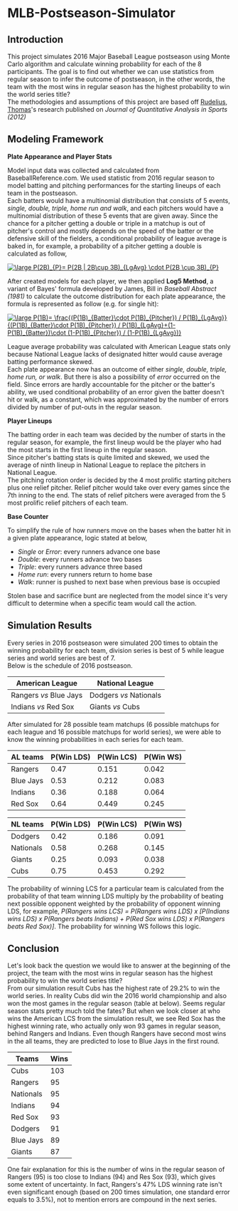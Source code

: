 # MLB-Postseason-Simulator
 
## Introduction
This project simulates 2016 Major Baseball League postseason using Monte Carlo algorithm and calculate winning probability for each of the 8 participants. The goal is to find out whether we can use statistics from regular season to infer the outcome of postseason, in the other words, the team with the most wins in regular season has the highest probability to win the world series title?   
The methodologies and assumptions of this project are based off [Rudelius, Thomas](https://econpapers.repec.org/article/bpjjqsprt/v_3a8_3ay_3a2012_3ai_3a1_3an_3a10.htm)'s research published on *Journal of Quantitative Analysis in Sports (2012)*

## Modeling Framework
**Plate Appearance and Player Stats**  

Model input data was collected and calculated from BaseballReference.com. We used statistic from 2016 regular season to model batting and pitching performances for the starting lineups of each team in the postseason.  
Each batters would have a multinomial distribution that consists of 5 events, *single, double, triple, home run and walk*, and each pitchers would have a multinomial distribution of these 5 events that are given away. Since the chance for a pitcher getting a double or triple in a matchup is out of pitcher's control and mostly depends on the speed of the batter or the defensive skill of the fielders, a conditional probability of league average is baked in, for example, a probability of a pitcher getting a double is calculated as follow,

<a href="https://www.codecogs.com/eqnedit.php?latex=\large&space;P(2B)_{P}=&space;P(2B&space;|&space;2B\cup&space;3B)_{LgAvg}&space;\cdot&space;P(2B&space;\cup&space;3B)_{P}" target="_blank"><img src="https://latex.codecogs.com/svg.latex?\large&space;P(2B)_{P}=&space;P(2B&space;|&space;2B\cup&space;3B)_{LgAvg}&space;\cdot&space;P(2B&space;\cup&space;3B)_{P}" title="\large P(2B)_{P}= P(2B | 2B\cup 3B)_{LgAvg} \cdot P(2B \cup 3B)_{P}" /></a>

After created models for each player, we then applied **Log5 Method**, a variant of Bayes' formula developed by James, Bill in *Baseball Abstract (1981)* to calculate the outcome distribution for each plate appearance, the formula is represented as follow (e.g. for single hit):

<a href="https://www.codecogs.com/eqnedit.php?latex=\large&space;P(1B)=&space;\frac{(P(1B)_{Batter}\cdot&space;P(1B)_{Pitcher})&space;/&space;P(1B)_{LgAvg}}{(P(1B)_{Batter}\cdot&space;P(1B)_{Pitcher})&space;/&space;P(1B)_{LgAvg}&plus;(1-P(1B)_{Batter})\cdot&space;(1-P(1B)_{Pitcher})&space;/&space;(1-P(1B)_{LgAvg})}" target="_blank"><img src="https://latex.codecogs.com/svg.latex?\large&space;P(1B)=&space;\frac{(P(1B)_{Batter}\cdot&space;P(1B)_{Pitcher})&space;/&space;P(1B)_{LgAvg}}{(P(1B)_{Batter}\cdot&space;P(1B)_{Pitcher})&space;/&space;P(1B)_{LgAvg}&plus;(1-P(1B)_{Batter})\cdot&space;(1-P(1B)_{Pitcher})&space;/&space;(1-P(1B)_{LgAvg})}" title="\large P(1B)= \frac{(P(1B)_{Batter}\cdot P(1B)_{Pitcher}) / P(1B)_{LgAvg}}{(P(1B)_{Batter}\cdot P(1B)_{Pitcher}) / P(1B)_{LgAvg}+(1-P(1B)_{Batter})\cdot (1-P(1B)_{Pitcher}) / (1-P(1B)_{LgAvg})}" /></a>

League average probability was calculated with American League stats only because National League lacks of designated hitter would cause average batting performance skewed.  
Each plate appearance now has an outcome of either *single, double, triple, home run, or walk*. But there is also a possibility of *error* occurred on the field. Since errors are hardly accountable for the pitcher or the batter's ability, we used conditional probability of an error given the batter doesn't hit or walk, as a constant, which was approximated by the number of errors divided by number of put-outs in the regular season.

**Player Lineups**

The batting order in each team was decided by the number of starts in the regular season, for example, the first lineup would be the player who had the most starts in the first lineup in the regular season.  
Since pitcher's batting stats is quite limited and skewed, we used the average of ninth lineup in National League to replace the pitchers in National League.  
The pitching rotation order is decided by the 4 most prolific starting pitchers plus one relief pitcher. Relief pitcher would take over every games since the 7th inning to the end. The stats of relief pitchers were averaged from the 5 most prolific relief pitchers of each team. 

**Base Counter**

To simplify the rule of how runners move on the bases when the batter hit in a given plate appearance, logic stated at below,
 - *Single* or *Error*: every runners advance one base
 - *Double*: every runners advance two bases
 - *Triple*: every runners advance three based
 - *Home run*: every runners return to home base
 - *Walk*: runner is pushed to next base when previous base is occupied 

Stolen base and sacrifice bunt are neglected from the model since it's very difficult to determine when a specific team would call the action.

## Simulation Results 
Every series in 2016 postseason were simulated 200 times to obtain the winning probability for each team, division series is best of 5 while league series and world series are best of 7.  
Below is the schedule of 2016 postseason. 

|American League  |National League  |
|--|--|
|Rangers *vs* Blue Jays|Dodgers *vs* Nationals|
|Indians *vs* Red Sox  |Giants *vs* Cubs|


After simulated for 28 possible team matchups (6 possible matchups for each league and 16 possible matchups for world series), we were able to know the winning probabilities in each series for each team.  

|AL teams  |P(Win LDS)|P(Win LCS)|P(Win WS)|
|--|--|--|--|
|Rangers  |0.47|0.151|0.042|
|Blue Jays|0.53|0.212|0.083|
|Indians  |0.36|0.188|0.064|
|Red Sox  |0.64|0.449|0.245|

|NL teams  |P(Win LDS)|P(Win LCS)|P(Win WS)|
|--|--|--|--|
|Dodgers  |0.42|0.186|0.091|
|Nationals|0.58|0.268|0.145|
|Giants   |0.25|0.093|0.038|
|Cubs     |0.75|0.453|0.292|


The probability of winning LCS for a particular team is calculated from the probability of that team winning LDS multiply by the probability of beating next possible opponent weighted by the probability of opponent winning LDS, for example, *P(Rangers wins LCS) = P(Rangers wins LDS) x [P(Indians wins LDS) x P(Rangers beats Indians) + P(Red Sox wins LDS) x P(Rangers beats Red Sox)]*. The probability for winning WS follows this logic.

## Conclusion
Let's look back the question we would like to answer at the beginning of the project, the team with the most wins in regular season has the highest probability to win the world series title?  
From our simulation result Cubs has the highest rate of 29.2% to win the world series. In reality Cubs did win the 2016 world championship and also won the most games in the regular season (table at below). Seems regular season stats pretty much told the fates? But when we look closer at who wins the American LCS from the simulation result, we see Red Sox has the highest winning rate, who actually only won 93 games in regular season, behind Rangers and Indians. Even though Rangers have second most wins in the all teams, they are predicted to lose to Blue Jays in the first round.    

|Teams  |Wins  |
|--|--|
|Cubs     |103|  
|Rangers  |95 |
|Nationals|95 |
|Indians  |94 |
|Red Sox  |93 |
|Dodgers  |91 |
|Blue Jays|89 |
|Giants   |87 |

One fair explanation for this is the number of wins in the regular season of Rangers (95) is too close to Indians (94) and Res Sox (93), which gives some extent of uncertainty. In fact, Rangers's 47% LDS winning rate isn't even significant enough (based on 200 times simulation, one standard error equals to 3.5%), not to mention errors are compound in the next series.   
